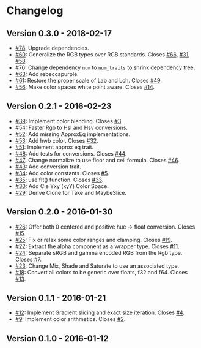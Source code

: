 # Changelog

## Version 0.3.0 - 2018-02-17

 * [#78][78]: Upgrade dependencies.
 * [#60][60]: Generalize the RGB types over RGB standards. Closes [#66][66], [#31][31], [#58][58].
 * [#76][76]: Change dependency `num` to `num_traits` to shrink dependency tree.
 * [#63][63]: Add rebeccapurple.
 * [#61][61]: Restore the proper scale of Lab and Lch. Closes [#49][49].
 * [#56][56]: Make color spaces white point aware. Closes [#14][14].

## Version 0.2.1 - 2016-02-23

 * [#39][39]: Implement color blending. Closes [#3][3].
 * [#54][54]: Faster Rgb to Hsl and Hsv conversions.
 * [#52][52]: Add missing ApproxEq implementations.
 * [#53][53]: Add hwb color. Closes [#32][32].
 * [#51][51]: Implement approx eq trait.
 * [#48][48]: Add tests for conversions. Closes [#44][44].
 * [#47][47]: Change normalize to use floor and ceil formula. Closes [#46][46].
 * [#43][43]: Add conversion trait.
 * [#34][34]: Add color constants. Closes [#5][5].
 * [#35][35]: use flt() function. Closes [#33][33].
 * [#30][30]: Add Cie Yxy (xyY) Color Space.
 * [#29][29]: Derive Clone for Take and MaybeSlice.

## Version 0.2.0 - 2016-01-30

 * [#26][26]: Offer both 0 centered and positive hue -> float conversion. Closes [#15][15].
 * [#25][25]: Fix or relax some color ranges and clamping. Closes [#19][19].
 * [#22][22]: Extract the alpha component as a wrapper type. Closes [#11][11].
 * [#24][24]: Separate sRGB and gamma encoded RGB from the Rgb type. Closes [#7][7].
 * [#23][23]: Change Mix, Shade and Saturate to use an associated type.
 * [#18][18]: Convert all colors to be generic over floats, f32 and f64. Closes [#13][13].

## Version 0.1.1 - 2016-01-21

 * [#12][12]: Implement Gradient slicing and exact size iteration. Closes [#4][4].
 * [#9][9]: Implement color arithmetics. Closes [#2][2].

## Version 0.1.0 - 2016-01-12

[78]: https://github.com/Ogeon/palette/pull/78
[60]: https://github.com/Ogeon/palette/pull/60
[76]: https://github.com/Ogeon/palette/pull/76
[63]: https://github.com/Ogeon/palette/pull/63
[61]: https://github.com/Ogeon/palette/pull/61
[56]: https://github.com/Ogeon/palette/pull/56
[39]: https://github.com/Ogeon/palette/pull/39
[54]: https://github.com/Ogeon/palette/pull/54
[52]: https://github.com/Ogeon/palette/pull/52
[53]: https://github.com/Ogeon/palette/pull/53
[51]: https://github.com/Ogeon/palette/pull/51
[48]: https://github.com/Ogeon/palette/pull/48
[47]: https://github.com/Ogeon/palette/pull/47
[43]: https://github.com/Ogeon/palette/pull/43
[34]: https://github.com/Ogeon/palette/pull/34
[35]: https://github.com/Ogeon/palette/pull/35
[30]: https://github.com/Ogeon/palette/pull/30
[29]: https://github.com/Ogeon/palette/pull/29
[26]: https://github.com/Ogeon/palette/pull/26
[25]: https://github.com/Ogeon/palette/pull/25
[22]: https://github.com/Ogeon/palette/pull/22
[24]: https://github.com/Ogeon/palette/pull/24
[23]: https://github.com/Ogeon/palette/pull/23
[18]: https://github.com/Ogeon/palette/pull/18
[12]: https://github.com/Ogeon/palette/pull/12
[9]: https://github.com/Ogeon/palette/pull/9
[66]: https://github.com/Ogeon/palette/issues/66
[31]: https://github.com/Ogeon/palette/issues/31
[58]: https://github.com/Ogeon/palette/issues/58
[49]: https://github.com/Ogeon/palette/issues/49
[14]: https://github.com/Ogeon/palette/issues/14
[3]: https://github.com/Ogeon/palette/issues/3
[32]: https://github.com/Ogeon/palette/issues/32
[44]: https://github.com/Ogeon/palette/issues/44
[46]: https://github.com/Ogeon/palette/issues/46
[5]: https://github.com/Ogeon/palette/issues/5
[33]: https://github.com/Ogeon/palette/issues/33
[15]: https://github.com/Ogeon/palette/issues/15
[19]: https://github.com/Ogeon/palette/issues/19
[11]: https://github.com/Ogeon/palette/issues/11
[7]: https://github.com/Ogeon/palette/issues/7
[13]: https://github.com/Ogeon/palette/issues/13
[4]: https://github.com/Ogeon/palette/issues/4
[2]: https://github.com/Ogeon/palette/issues/2
